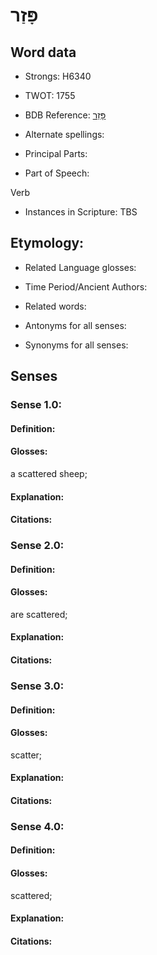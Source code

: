 # פָּזַר

<!-- Status: S2="NeedsEdits" -->
<!-- Lexica used for edits:   -->

## Word data

* Strongs: H6340

* TWOT: 1755

* BDB Reference: [פָּזַר](rc://en/bdb/dict/q.ba.aa)

* Alternate spellings:

* Principal Parts:

* Part of Speech:

Verb

* Instances in Scripture: TBS

## Etymology:

* Related Language glosses:

* Time Period/Ancient Authors:

* Related words:

* Antonyms for all senses:

* Synonyms for all senses:

## Senses

### Sense 1.0:

#### Definition:

#### Glosses:

a scattered sheep; 

#### Explanation:

#### Citations:



### Sense 2.0:

#### Definition:

#### Glosses:

are scattered; 

#### Explanation:

#### Citations:



### Sense 3.0:

#### Definition:

#### Glosses:

scatter; 

#### Explanation:

#### Citations:



### Sense 4.0:

#### Definition:

#### Glosses:

scattered; 

#### Explanation:

#### Citations:



